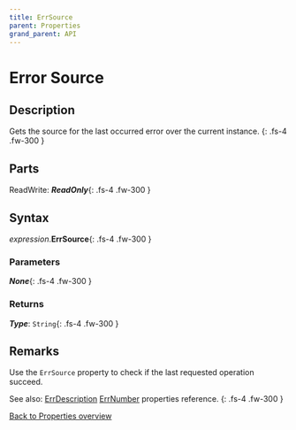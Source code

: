 ```yaml
---
title: ErrSource
parent: Properties
grand_parent: API
---
```


# Error Source

## Description
Gets the source for the last occurred error over the current instance.
{: .fs-4 .fw-300 }

## Parts
ReadWrite: **_ReadOnly_**{: .fs-4 .fw-300 }

## Syntax
*expression*.**ErrSource**{: .fs-4 .fw-300 }

### Parameters

**_None_**{: .fs-4 .fw-300 }

### Returns

**_Type_**: `String`{: .fs-4 .fw-300 }

## Remarks
Use the `ErrSource` property to check if the last requested operation succeed.

See also: 
[ErrDescription](https://ws-garcia.github.io/VBA-CSV-interface/api/properties/errors/errdescription.html)
[ErrNumber](https://ws-garcia.github.io/VBA-CSV-interface/api/properties/errors/errnumber.html) properties reference.
{: .fs-4 .fw-300 }

[Back to Properties overview](https://ws-garcia.github.io/VBA-CSV-interface/api/properties/)